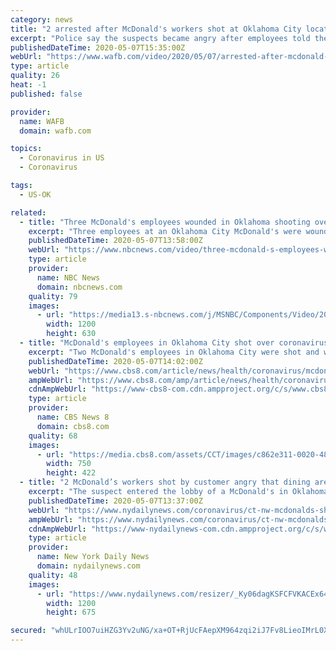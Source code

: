 ```yaml
---
category: news
title: "2 arrested after McDonald's workers shot at Oklahoma City location closed due to COVID-19"
excerpt: "Police say the suspects became angry after employees told them the dining room at the McDonald's location wasn't open."
publishedDateTime: 2020-05-07T15:35:00Z
webUrl: "https://www.wafb.com/video/2020/05/07/arrested-after-mcdonald-workers-shot-oklahoma-city-location-closed-due-covid-/"
type: article
quality: 26
heat: -1
published: false

provider:
  name: WAFB
  domain: wafb.com

topics:
  - Coronavirus in US
  - Coronavirus

tags:
  - US-OK

related:
  - title: "Three McDonald's employees wounded in Oklahoma shooting over COVID-19 restrictions"
    excerpt: "Three employees at an Oklahoma City McDonald's were wounded Wednesday when a woman became angry and fired shots after being told the dining room was closed due to the coronavirus pandemic. KFOR's Taylor Adams reports."
    publishedDateTime: 2020-05-07T13:58:00Z
    webUrl: "https://www.nbcnews.com/video/three-mcdonald-s-employees-wounded-in-shooting-over-covid-19-restrictions-83135045778"
    type: article
    provider:
      name: NBC News
      domain: nbcnews.com
    quality: 79
    images:
      - url: "https://media13.s-nbcnews.com/j/MSNBC/Components/Video/202005/NC_mcdonaldsshooting0507_1920x1080.nbcnews-fp-1200-630.jpg"
        width: 1200
        height: 630
  - title: "McDonald's employees in Oklahoma City shot over coronavirus dining area restrictions"
    excerpt: "Two McDonald's employees in Oklahoma City were shot and wounded by a customer who was angry that the restaurant's dining area was closed because of the coronavirus pandemic, police said. A female suspect was in custody after the Wednesday night shooting,"
    publishedDateTime: 2020-05-07T14:02:00Z
    webUrl: "https://www.cbs8.com/article/news/health/coronavirus/mcdonalds-employees-shot-over-coronavirus-dining-area-restrictions/507-71ac81e3-bb8b-4850-862f-2493ab1795c6"
    ampWebUrl: "https://www.cbs8.com/amp/article/news/health/coronavirus/mcdonalds-employees-shot-over-coronavirus-dining-area-restrictions/507-71ac81e3-bb8b-4850-862f-2493ab1795c6"
    cdnAmpWebUrl: "https://www-cbs8-com.cdn.ampproject.org/c/s/www.cbs8.com/amp/article/news/health/coronavirus/mcdonalds-employees-shot-over-coronavirus-dining-area-restrictions/507-71ac81e3-bb8b-4850-862f-2493ab1795c6"
    type: article
    provider:
      name: CBS News 8
      domain: cbs8.com
    quality: 68
    images:
      - url: "https://media.cbs8.com/assets/CCT/images/c862e311-0020-4804-96ac-270a14e090d2/c862e311-0020-4804-96ac-270a14e090d2_750x422.jpg"
        width: 750
        height: 422
  - title: "2 McDonald’s workers shot by customer angry that dining area was closed because of the coronavirus, Oklahoma City police say"
    excerpt: "The suspect entered the lobby of a McDonald's in Oklahoma City and became agitated after being told the dining room was closed for safety reasons, police said."
    publishedDateTime: 2020-05-07T13:37:00Z
    webUrl: "https://www.nydailynews.com/coronavirus/ct-nw-mcdonalds-shooting-oklahoma-coronavirus-20200507-ic3us2m5pvbn5fwfwunozkdx4u-story.html"
    ampWebUrl: "https://www.nydailynews.com/coronavirus/ct-nw-mcdonalds-shooting-oklahoma-coronavirus-20200507-ic3us2m5pvbn5fwfwunozkdx4u-story.html?outputType=amp"
    cdnAmpWebUrl: "https://www-nydailynews-com.cdn.ampproject.org/c/s/www.nydailynews.com/coronavirus/ct-nw-mcdonalds-shooting-oklahoma-coronavirus-20200507-ic3us2m5pvbn5fwfwunozkdx4u-story.html?outputType=amp"
    type: article
    provider:
      name: New York Daily News
      domain: nydailynews.com
    quality: 48
    images:
      - url: "https://www.nydailynews.com/resizer/_Ky06dagKSFCFVKACEx64_qWUps=/1200x0/top/arc-anglerfish-arc2-prod-tronc.s3.amazonaws.com/public/JYTXEODX3FEPVOXXKAM76JN5D4"
        width: 1200
        height: 675

secured: "whULrIOO7uiHZG3Yv2uNG/xa+OT+RjUcFAepXM964zqi2iJ7Fv8LieoIMrL0X2e8rCWqdbFBvtqTjk4KJYfqRteO/iZ8fMncwuVPCqLDxO+WijtzTqyBcJoVSKEwBCoumZWPL/s+s10nKS9muPwzffMumuNI4inCmFGVwoA2hFBFp5euzkn6xfC6gAQE3hzlnsWjwAJEPFnUYB9Ozv34/V0QotXCj+u6KEddo1ePNlVHQxwvklu6vWyHK7kdm6GaRuWKnKuzGdDxOdRaPm0m5ki+6UzTx5c3OPsUEU2rmdMCfGAf9nrm50kSSAb80HRiCv0Y9LJJT/MJiIE5c+1OHIT6o5UKL2v5ZYLhPbKoVruykZK9ow+KrbbNhDwbhS+n3/YPYyw370Lb4PhajKYbIaBzoe1ylTg/yk3e9ChflzRJSvQwW7Zx6HQbjIiK/HWsFaJOAVa9hNgkzSmIEOn1aei2CQ8iCgEmn30ngqqcThc=;1XibztK7UqhKF4c6ef9ERA=="
---
```


